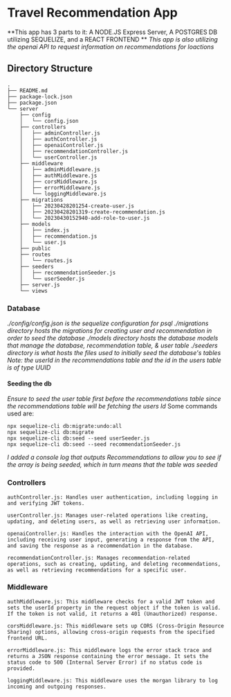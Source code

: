 # **Travel Recommendation App**
**This app has 3 parts to it: A NODE.JS Express Server, A POSTGRES DB utilizing SEQUELIZE, and a REACT FRONTEND **
*This app is also utilizing the openai API to request information on recommendations for loactions*
## **Directory Structure**
```
.
├── README.md
├── package-lock.json
├── package.json
└── server
    ├── config
    │   └── config.json
    ├── controllers
    │   ├── adminController.js
    │   ├── authController.js
    │   ├── openaiController.js
    │   ├── recommendationController.js
    │   └── userController.js
    ├── middleware
    │   ├── adminMiddleware.js
    │   ├── authMiddleware.js
    │   ├── corsMiddleware.js
    │   ├── errorMiddleware.js
    │   └── loggingMiddleware.js
    ├── migrations
    │   ├── 20230428201254-create-user.js
    │   ├── 20230428201319-create-recommendation.js
    │   └── 20230430152940-add-role-to-user.js
    ├── models
    │   ├── index.js
    │   ├── recommendation.js
    │   └── user.js
    ├── public
    ├── routes
    │   └── routes.js
    ├── seeders
    │   ├── recommendationSeeder.js
    │   └── userSeeder.js
    ├── server.js
    └── views
```
### Database
*./config/config.json is the sequelize configuration for psql*
*./migrations directory hosts the migrations for creating user and recommendation in order to seed the database*
*./models directory hosts the database models that manage the database, recommendation table, & user table*
*./seeders directory is what hosts the files used to initially seed the database's tables*
*Note: the userId in the recommendations table and the id in the users table is of type UUID*
#### Seeding the db
*Ensure to seed the user table first before the recommendations table since the recommendations table will be fetching the users Id*
Some commands used are:
```
npx sequelize-cli db:migrate:undo:all
npx sequelize-cli db:migrate
npx sequelize-cli db:seed --seed userSeeder.js
npx sequelize-cli db:seed --seed recommendationSeeder.js
```
*I added a console log that outputs Recommendations to allow you to see if the array is being seeded, which in turn means that the table was seeded*
### Controllers
```
authController.js: Handles user authentication, including logging in and verifying JWT tokens.

userController.js: Manages user-related operations like creating, updating, and deleting users, as well as retrieving user information.

openaiController.js: Handles the interaction with the OpenAI API, including receiving user input, generating a response from the API, and saving the response as a recommendation in the database.

recommendationController.js: Manages recommendation-related operations, such as creating, updating, and deleting recommendations, as well as retrieving recommendations for a specific user.
```
### Middleware
```
authMiddleware.js: This middleware checks for a valid JWT token and sets the userId property in the request object if the token is valid. If the token is not valid, it returns a 401 (Unauthorized) response.

corsMiddleware.js: This middleware sets up CORS (Cross-Origin Resource Sharing) options, allowing cross-origin requests from the specified frontend URL.

errorMiddleware.js: This middleware logs the error stack trace and returns a JSON response containing the error message. It sets the status code to 500 (Internal Server Error) if no status code is provided.

loggingMiddleware.js: This middleware uses the morgan library to log incoming and outgoing responses.
```